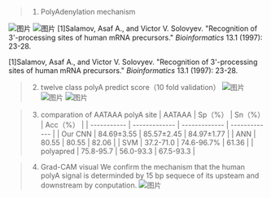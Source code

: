 > 1. PolyAdenylation mechanism

![图片](https://user-images.githubusercontent.com/41559035/175261562-794a7430-2b9b-43ed-b7fb-393ceace90a6.png)
![图片](https://user-images.githubusercontent.com/41559035/175261583-e10ad8c7-41ab-4944-85fa-a6e6fb64a960.png)
[1]Salamov, Asaf A., and Victor V. Solovyev. "Recognition of 3'-processing sites of human mRNA precursors." *Bioinformatics* 13.1 (1997): 23-28.

[1]Salamov, Asaf A., and Victor V. Solovyev. "Recognition of 3'-processing sites of human mRNA precursors." *Bioinformatics* 13.1 (1997): 23-28.


>2. twelve class polyA predict score（10 fold validation）
![图片](https://user-images.githubusercontent.com/41559035/175261716-592bf524-d6dc-4ef8-bed9-4c99b8933938.png)
![图片](https://user-images.githubusercontent.com/41559035/175261729-f71cbc7a-c72f-4bf9-8e99-a07263ecdc5a.png)
![图片](https://user-images.githubusercontent.com/41559035/175261744-38ea944f-ba5e-4c3e-a95d-4811c5f06d6b.png)

>3. comparation of AATAAA polyA site
| AATAAA    | Sp（%）     | Sn（%）     | Acc（%）    |
| ----------- | ------------- | ------------- | ------------- |
| Our CNN   | 84.69±3.55 | 85.57±2.45 | 84.97±1.77 |
| ANN       | 80.55       | 80.55       | 82.06       |
| SVM       | 37.2-71.0   | 74.6-96.7%  | 61.36       |
| polyapred | 75.8-95.7   | 56.0-93.3   | 67.5-93.3   |

>4. Grad-CAM visual
> We confirm the mechanism that the human polyA signal is  determinded by 15 bp sequece of its upsteam and downstream  by conputation.
![图片](https://user-images.githubusercontent.com/41559035/175262018-2521d202-1985-4ca8-ae56-492faff1f32a.png)


